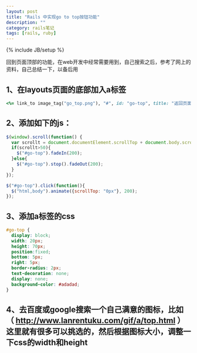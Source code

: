 ```yaml
---
layout: post
title: "Rails 中实现go to top按钮功能"
description: ""
category: rails笔记 
tags: [rails, ruby]
---
```

{% include JB/setup %}

回到页面顶部的功能，在web开发中经常需要用到，自己搜索之后，参考了网上的资料，自己总结一下，以备后用

## 1、在layouts页面的底部加入a标签
```ruby
<%= link_to image_tag("go_top.png"), "#", id: "go-top", title: "返回页面顶部" %>
```

## 2、添加如下的js：
```javascript
$(window).scroll(function() {
  var scrollt = document.documentElement.scrollTop + document.body.scrollTop;
  if(scrollt>50){
    $("#go-top").fadeIn(200);
  }else{
    $("#go-top").stop().fadeOut(200);
  }
});

$("#go-top").click(function(){
  $("html,body").animate({scrollTop: "0px"}, 200);
});
```

## 3、添加a标签的css
```css
#go-top {
  display: block;
  width: 20px;
  height: 70px;
  position:fixed;
  bottom: 5px;
  right: 5px;
  border-radius: 2px;
  text-decoration: none;
  display: none;
  background-color: #adadad;
}
```

## 4、去百度或google搜索一个自己满意的图标，比如（ http://www.lanrentuku.com/gif/a/top.html ）这里就有很多可以挑选的，然后根据图标大小，调整一下css的width和height
